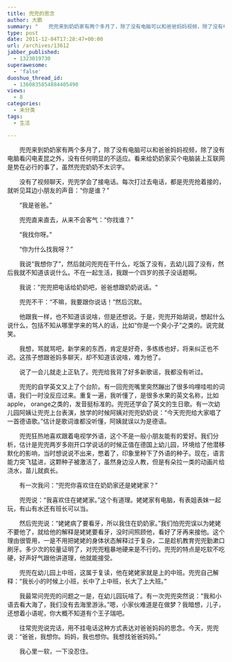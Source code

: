 ```yaml
---
title: 兜兜的思念
author: 大鹏
summary: "　　兜兜来到奶奶家有两个多月了，除了没有电脑可以和爸爸妈妈视频，除了没有电脑看闪电麦昆之外，没有任何明显的不适应。看来给奶奶家买个电脑装上互联网是势在必行的事了，虽然兜兜奶奶不太识字。"
type: post
date: 2011-12-04T17:28:47+00:00
url: /archives/13612
jabber_published:
  - 1323019730
superawesome:
  - 'false'
duoshuo_thread_id:
  - 1360835854884405490
views:
  - 8
categories:
  - 未分类
tags:
  - 生活

---
```

　　兜兜来到奶奶家有两个多月了，除了没有电脑可以和爸爸妈妈视频，除了没有电脑看闪电麦昆之外，没有任何明显的不适应。看来给奶奶家买个电脑装上互联网是势在必行的事了，虽然兜兜奶奶不太识字。
  
　　没有了视频聊天，兜兜学会了接电话。每次打过去电话，都是兜兜抢着接的，就听见耳边小朋友的声音：“你是谁？”
  
　　“我是爸爸。”
  
　　兜兜直来直去，从来不会客气：“你找谁？”
  
　　“我找你呀。”
  
　　“你为什么找我呀？”
  
　　我说“我想你了”，然后就问兜兜在干什么，吃饭了没有，去幼儿园了没有，然后我就不知道该说什么。不在一起生活，我跟一个四岁的孩子没话题啊。
  
　　我说：”兜兜把电话给奶奶吧，爸爸想跟奶奶说话。“
  
　　兜兜不干：“不嘛，我要跟你说话！”然后沉默。
  
　　他跟我一样，也不知道该说啥，但是还想说。于是，兜兜开始胡说，想起什么说什么，包括不知从哪里学来的骂人的话，比如“你是一个臭小子”之类的。说完就笑。
  
　　我想，骂就骂吧，新学来的东西，肯定是好奇，多练练也好，将来纠正也不迟。这孩子想跟爸妈多聊天，却不知道该说啥，难为他了。
  
　　说了一会儿就走上正轨了。兜兜给我背了好多新歌谣，我都没有听过。
  
　　兜兜的自学英文又上了个台阶。有一回兜兜嘴里突然蹦出了很多呜哩哇啦的词语，我们一时没反应过来。重复一遍，我听懂了，是很多水果的英文名称，比如apple， orange之类的，发音挺标准的。兜兜还学会了英文的生日歌。有一次幼儿园阿姨让兜兜上台表演，放学的时候阿姨对兜兜奶奶说：“今天兜兜给大家唱了一首德语歌。”估计是歌词谁都没听懂，阿姨就误以为是德语。
  
　　兜兜狂热地喜欢跟着电视学外语，这个不是一般小朋友能有的爱好。我们分析，估计是兜兜两岁多刚开口学说话的时候正值在德国上幼儿园，环境给了他潜移默化的影响，当时想说说不出来，憋着了，印象里种下了外语的种子。现在，语言能力突飞猛进，这颗种子被激活了，虽然身边没人教，但是有朵拉一类的动画片给浇水，苗儿就疯长。
  
　　有一次我问：“兜兜你喜欢住在奶奶家还是姥姥家？”
  
　　兜兜说：“我喜欢住在姥姥家。”这个有道理。姥姥家有电脑，有表姐表妹一起玩，有山有水还有班长可以当。
  
　　然后兜兜说：“姥姥病了要看牙，所以我住在奶奶家。”我们怕兜兜误以为姥姥不要他了，就给他的解释是姥姥要看牙，没时间照顾他，看好了牙再来接他。这个理由很管用，一是不用把姥姥的身体状态解释过于复杂，二是趁机教育兜兜勤漱口刷牙。多少次的较量证明了，对兜兜粗暴地硬来是不行的。兜兜的特点是吃软不吃硬，好声好气跟他讲道理，他就能接受。
  
　　兜兜在幼儿园上中班，这属于复读，他在姥姥家就是上的中班。兜兜自己解释：“我长小的时候上小班，长中了上中班，长大了上大班。”
  
　　我最常问兜兜的问题之一是，在幼儿园玩啥了。有一次兜兜突然说：“我和小语去看大海了，我们没有去海里游泳。”嗯，小家伙难道是在做梦？我暗想，儿子，还想着小语呢，你大概不知道有个王子瑞吧。
  
　　往常兜兜说完话，用不挂电话这种方式表达对爸爸妈妈的思念。今天，兜兜说：“爸爸，我想你。妈妈，我也想你。我想找爸爸妈妈。”
  
　　我心里一软，一下没忍住。
